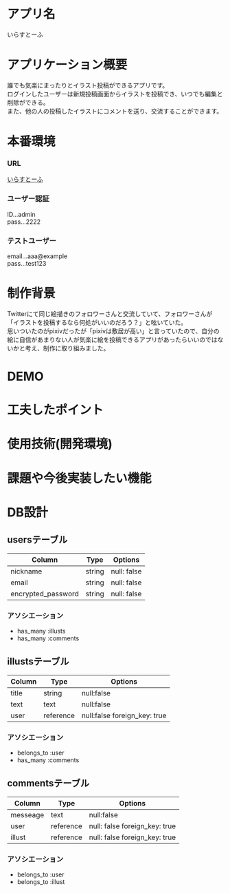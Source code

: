 # アプリ名
いらすとーふ

# アプリケーション概要
 誰でも気楽にまったりとイラスト投稿ができるアプリです。  
 ログインしたユーザーは新規投稿画面からイラストを投稿でき、いつでも編集と削除ができる。  
 また、他の人の投稿したイラストにコメントを送り、交流することができます。

# 本番環境
### URL  
[いらすとーふ](https://illustofu.herokuapp.com/ "トップページ")
### ユーザー認証
ID...admin  
pass...2222
### テストユーザー
email...aaa@example  
pass...test123

# 制作背景
Twitterにて同じ絵描きのフォロワーさんと交流していて、フォロワーさんが「イラストを投稿するなら何処がいいのだろう？」と呟いていた。  
思いついたのがpixivだったが「pixivは敷居が高い」と言っていたので、自分の絵に自信があまりない人が気楽に絵を投稿できるアプリがあったらいいのではないかと考え、制作に取り組みました。
# DEMO

# 工夫したポイント

# 使用技術(開発環境)

# 課題や今後実装したい機能


# DB設計
## usersテーブル
|   Column   |  Type  | Options   |
| ---------- | ------ | --------- |
| nickname | string | null: false |
| email | string | null: false |
| encrypted_password | string | null: false |

### アソシエーション
- has_many :illusts
- has_many :comments

## illustsテーブル
|   Column   |  Type  | Options   |
| -----------| -------| ----------|
| title | string | null:false|
| text | text | null:false|
| user | reference | null:false foreign_key: true|

### アソシエーション
- belongs_to :user
- has_many :comments

## commentsテーブル
|  Column  | Type  | Options |
| ---------| ----- | ------- |
| messeage | text| null:false |
| user | reference | null: false foreign_key: true |
| illust | reference | null: false foreign_key: true |

### アソシエーション
- belongs_to :user
- belongs_to :illust

